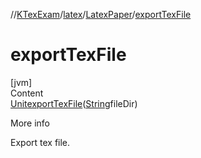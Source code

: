 //[KTexExam](../../../index.md)/[latex](../index.md)/[LatexPaper](index.md)/[exportTexFile](export-tex-file.md)



# exportTexFile  
[jvm]  
Content  
[Unit](https://kotlinlang.org/api/latest/jvm/stdlib/kotlin/-unit/index.html)[exportTexFile](export-tex-file.md)([String](https://docs.oracle.com/javase/8/docs/api/java/lang/String.html)fileDir)  
  
More info  


Export tex file.

  




